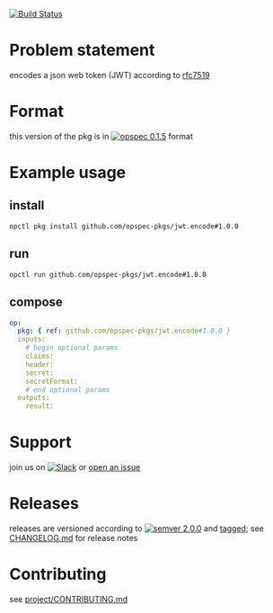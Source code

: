[![Build Status](https://travis-ci.org/opspec-pkgs/jwt.encode.svg?branch=master)](https://travis-ci.org/opspec-pkgs/jwt.encode)

# Problem statement

encodes a json web token (JWT) according to [rfc7519](https://tools.ietf.org/html/rfc7519)

# Format

this version of the pkg is in [![opspec 0.1.5](https://img.shields.io/badge/opspec-0.1.5-brightgreen.svg?colorA=6b6b6b&colorB=fc16be)](https://opspec.io/0.1.5/packages.html) format

# Example usage

## install

```shell
opctl pkg install github.com/opspec-pkgs/jwt.encode#1.0.0
```

## run

```
opctl run github.com/opspec-pkgs/jwt.encode#1.0.0
```

## compose

```yaml
op:
  pkg: { ref: github.com/opspec-pkgs/jwt.encode#1.0.0 }
  inputs:
    # begin optional params
    claims:
    header:
    secret:
    secretFormat:
    # end optional params
  outputs:
    result:
```

# Support

join us on
[![Slack](https://opspec-slackin.herokuapp.com/badge.svg)](https://opspec-slackin.herokuapp.com/)
or
[open an issue](https://github.com/opspec-pkgs/jwt.encode/issues)

# Releases

releases are versioned according to
[![semver 2.0.0](https://img.shields.io/badge/semver-2.0.0-brightgreen.svg)](http://semver.org/spec/v2.0.0.html)
and [tagged](https://git-scm.com/book/en/v2/Git-Basics-Tagging); see
[CHANGELOG.md](CHANGELOG.md) for release notes

# Contributing

see
[project/CONTRIBUTING.md](https://github.com/opspec-pkgs/project/blob/master/CONTRIBUTING.md)
